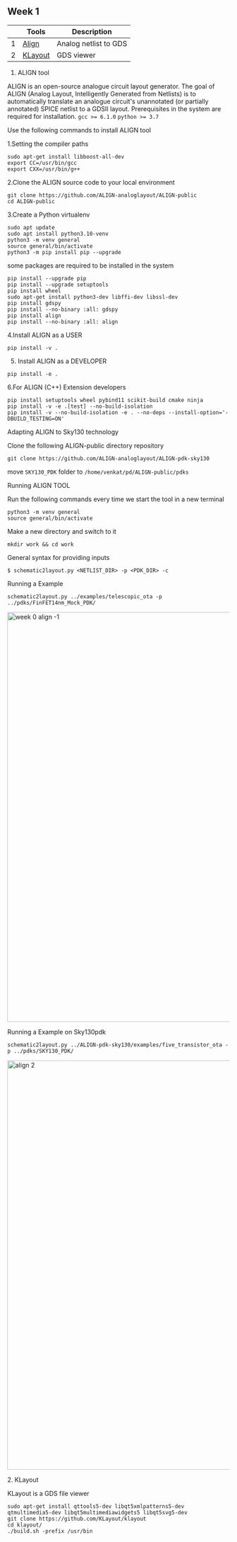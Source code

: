 
<a name="week-1"></a> 
## Week 1

| | Tools | Description|
|--|--|--|
| 1 | [Align](#align-tool)       | Analog netlist to GDS |
| 2 | [KLayout](#klayout)       | GDS viewer |


<a name="align-tool"></a>
1. ALIGN tool

ALIGN is an open-source analogue circuit layout generator. The goal of ALIGN (Analog Layout, Intelligently Generated from Netlists) is to automatically translate an analogue circuit's unannotated (or partially annotated) SPICE netlist to a GDSII layout.
Prerequisites in the system are required for installation. 
`gcc >= 6.1.0` 
`python >= 3.7`

Use the following commands to install ALIGN tool

1.Setting the compiler paths 
```
sudo apt-get install libboost-all-dev
export CC=/usr/bin/gcc
export CXX=/usr/bin/g++
```

2.Clone the ALIGN source code to your local environment
```
git clone https://github.com/ALIGN-analoglayout/ALIGN-public
cd ALIGN-public
```
3.Create a Python virtualenv
```
sudo apt update
sudo apt install python3.10-venv
python3 -m venv general
source general/bin/activate
python3 -m pip install pip --upgrade
```
some packages are required to be installed in the system 
```
pip install --upgrade pip
pip install --upgrade setuptools
pip install wheel
sudo apt-get install python3-dev libffi-dev libssl-dev
pip install gdspy
pip install --no-binary :all: gdspy
pip install align
pip install --no-binary :all: align
```

4.Install ALIGN as a USER
```
pip install -v .
```

5. Install ALIGN as a DEVELOPER
```
pip install -e .
```
6.For ALIGN (C++) Extension developers
```
pip install setuptools wheel pybind11 scikit-build cmake ninja
pip install -v -e .[test] --no-build-isolation
pip install -v --no-build-isolation -e . --no-deps --install-option='-DBUILD_TESTING=ON'
```
Adapting ALIGN to Sky130 technology

Clone the following ALIGN-public directory repository
```
git clone https://github.com/ALIGN-analoglayout/ALIGN-pdk-sky130
```
move `SKY130_PDK` folder to `/home/venkat/pd/ALIGN-public/pdks`

Running ALIGN TOOL

Run the following commands every time we start the tool in a new terminal
```
python3 -m venv general
source general/bin/activate
```
Make a new directory and switch to it
```
mkdir work && cd work
```
General syntax for providing inputs
```
$ schematic2layout.py <NETLIST_DIR> -p <PDK_DIR> -c
```
Running a Example
```
schematic2layout.py ../examples/telescopic_ota -p ../pdks/FinFET14nm_Mock_PDK/
```
<img width="926" alt="week 0 align -1 " src="https://user-images.githubusercontent.com/64173714/217905400-0bc80b96-65fd-4f0a-b535-bc58447fe04a.png">

Running a Example on Sky130pdk

```
schematic2layout.py ../ALIGN-pdk-sky130/examples/five_transistor_ota -p ../pdks/SKY130_PDK/
```
<img width="925" alt="align 2" src="https://user-images.githubusercontent.com/64173714/217905324-340322ca-53a0-4713-9e90-5b6c970abe7c.png">
 
<a name="klayout"></a> 
2. KLayout 

KLayout is a GDS file viewer

```
sudo apt-get install qttools5-dev libqt5xmlpatterns5-dev qtmultimedia5-dev libqt5multimediawidgets5 libqt5svg5-dev
git clone https://github.com/KLayout/klayout
cd klayout/
./build.sh -prefix /usr/bin
```
